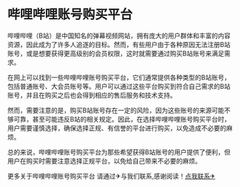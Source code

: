 # 哔哩哔哩账号购买平台

哔哩哔哩（B站）是中国知名的弹幕视频网站，拥有庞大的用户群体和丰富的内容资源，因此成为了许多人追逐的目标。然而，有些用户由于各种原因无法注册B站账号，或是想要获得更高级别的会员权限，这时就需要通过购买B站账号来满足需求。

在网上可以找到一些哔哩哔哩账号购买平台，它们通常提供各种类型的B站账号，包括普通账号、大会员账号等。用户可以通过这些平台购买到符合自己需求的B站账号，并且在购买之后也会得到相应的售后服务和技术支持。

然而，需要注意的是，购买B站账号存在一定的风险，因为这些账号的来源可能不够可靠，甚至可能违反B站的相关规定。因此，在选择哔哩哔哩账号购买平台时，用户需要谨慎选择，确保选择正规、有信誉的平台进行购买，以免造成不必要的麻烦。

总的来说，哔哩哔哩账号购买平台为那些希望获得B站账号的用户提供了便利，但用户在购买时需要注意选择正规平台，以免给自己带来不必要的麻烦。

更多关于哔哩哔哩账号购买平台 请通过✈与我们联系,感谢阅读！[点我联系✈](https://ad.G208.com)